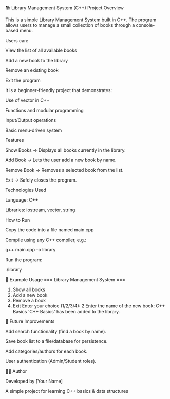 📚 Library Management System (C++)
 Project Overview

This is a simple Library Management System built in C++.
The program allows users to manage a small collection of books through a console-based menu.

Users can:

View the list of all available books

Add a new book to the library

Remove an existing book

Exit the program

It is a beginner-friendly project that demonstrates:

Use of vector in C++

Functions and modular programming

Input/Output operations

Basic menu-driven system

 Features

Show Books → Displays all books currently in the library.

Add Book → Lets the user add a new book by name.

Remove Book → Removes a selected book from the list.

Exit → Safely closes the program.

 Technologies Used

Language: C++

Libraries: iostream, vector, string

How to Run

Copy the code into a file named main.cpp

Compile using any C++ compiler, e.g.:

g++ main.cpp -o library


Run the program:

./library

📌 Example Usage
=== Library Management System ===
1. Show all books
2. Add a new book
3. Remove a book
4. Exit
Enter your choice (1/2/3/4): 2
Enter the name of the new book: C++ Basics
'C++ Basics' has been added to the library.

🚀 Future Improvements

Add search functionality (find a book by name).

Save book list to a file/database for persistence.

Add categories/authors for each book.

User authentication (Admin/Student roles).

👨‍💻 Author

Developed by [Your Name]

A simple project for learning C++ basics & data structures
